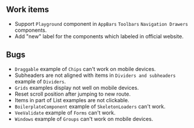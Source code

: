 ## Work items

- Support `Playground` component in `AppBars` `Toolbars` `Navigation Drawers` components.
- Add "new" label for the components which labeled in official website.


## Bugs

- `Draggable` example of `Chips` can't work on mobile devices.
- Subheaders are not aligned with items in `Dividers and subheaders` example of `Dividers`.
- `Grids` examples display not well on mobile devices.
- Reset scroll position after jumping to new route.
- Items in part of List examples are not clickable.
- `BoilerplateComponent` example of `SkeletonLoaders` can't work.
- `VeeValidate` example of `Forms` can't work.
- `Windows` example of `Groups` can't work on mobile devices.
